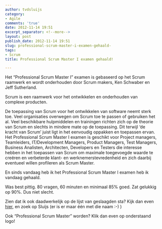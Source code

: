 ```yaml
---
author: tvdsluijs
category:
- Agile
comments: 'true'
date: 2012-11-14 19:51
excerpt_separator: <!--more-->
layout: post
publish_date: 2012-11-14 19:51
slug: professional-scrum-master-i-examen-gehaald-
tags:
- Scrum
title: Professional Scrum Master I examen gehaald!

---
```

Het “Professional Scrum Master I” examen is gebaseerd op het Scrum raamwerk en
wordt onderhouden door Scrum makers, Ken Schwaber en Jeff Sutherland.

Scrum is een raamwerk voor het ontwikkelen en onderhouden van complexe
producten.

De toepassing van Scrum voor het ontwikkelen van software neemt sterk toe.
Veel organisaties overwegen om Scrum toe te passen of gebruiken het al. Veel
beschikbare hulpmiddelen en trainingen richten zich op de theorie van Scrum en
slechts in mindere mate op de toepassing. Dit terwijl ‘de kracht van Scrum’
juist ligt in het eenvoudig oppakken en toepassen ervan. Het Professional
Scrum Master I examen is geschikt voor Project managers, Teamleiders,
IT/Development Managers, Product Managers, Test Managers, Business Analisten,
Architecten, Developers en Testers die interesse hebben in het toepassen van
Scrum om maximale toegevoegde waarde te creëren en verbeterde klant- en
werknemerstevredenheid en zich daarbij eventueel willen profileren als Scrum
Master.

En sinds vandaag heb ik het Professional Scrum Master I examen heb ik vandaag
gehaald.

Was best pittig. 80 vragen, 60 minuten en minimaal 85% goed. Zat gelukkig op
90%. Dus niet slecht.

Zien dat ik ook daadwerkelijk op de lijst van geslaagden sta? Kijk dan even
[hier](http://www.scribd.com/doc/36354014/PSM-I-Certification-List), en zoek
op Sluijs (er is er maar één met die naam :-) )

Ook “Professional Scrum Master” worden? Klik dan even op onderstaand logo!

